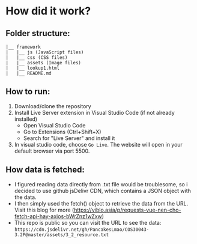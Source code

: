 # How did it work?

## Folder structure:
```
|__ framework
|   |__ js (JavaScript files)
|   |__ css (CSS files)
|   |__ assets (Image files)
|   |__ lookup1.html 
|   |__ README.md
```
## How to run:
1. Download/clone the repository
2. Install Live Server extension in Visual Studio Code (if not already installed)
   - Open Visual Studio Code
   - Go to Extensions (Ctrl+Shift+X)
   - Search for "Live Server" and install it
3. In visual studio code, choose  `Go Live`. The website will open in your default browser via port 5500.

## How data is fetched:
- I figured reading data directly from .txt file would be troublesome, so i decided to use github jsDelivr CDN, which contains a JSON object with the data.
- I then simply used the fetch() object to retrieve the data from the URL. Visit this blog for more (https://viblo.asia/p/requests-vue-nen-cho-fetch-api-hay-axios-bWrZnz1wZxw)
- This repo is public so you can visit the URL to see the data: 
`https://cdn.jsdelivr.net/gh/PancakesLmao/COS30043-3.2P@master/assets/3_2_resource.txt`